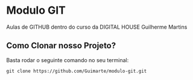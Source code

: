 # Modulo GIT
Aulas de GITHUB dentro do curso da DIGITAL HOUSE
Guilherme Martins 

## Como Clonar nosso Projeto?
Basta rodar o seguinte comando no seu terminal:
```SH
git clone https://github.com/Guimarte/modulo-git.git

```